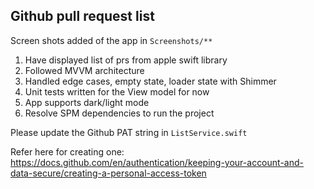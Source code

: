 ## Github pull request list

Screen shots added of the app in `Screenshots/**`

1. Have displayed list of prs from apple swift library
2. Followed MVVM architecture
3. Handled edge cases, empty state, loader state with Shimmer
4. Unit tests written for the View model for now
5. App supports dark/light mode
6. Resolve SPM dependencies to run the project

Please update the Github PAT string in `ListService.swift` 

Refer here for creating one: 
https://docs.github.com/en/authentication/keeping-your-account-and-data-secure/creating-a-personal-access-token


